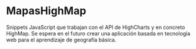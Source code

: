 # MapasHighMap
Snippets JavaScript que trabajan con el API de HighCharts y en concreto HighMap. Se espera en el futuro crear una aplicación basada en tecnología web para el aprendizaje de geografía básica.
